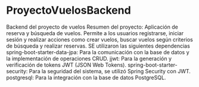 # ProyectoVuelosBackend
Backend del proyecto de vuelos
Resumen del proyecto: Aplicación de reserva y búsqueda de vuelos. Permite a los usuarios registrarse, iniciar sesión y realizar acciones como crear vuelos, buscar vuelos según criterios de búsqueda y realizar reservas.
SE utilizaron las siguientes dependencias 
       spring-boot-starter-data-jpa: Para la comunicación con la base de datos y la implementación de operaciones CRUD.
       jjwt: Para la generación y verificación de tokens JWT (JSON Web Tokens).
       spring-boot-starter-security: Para la seguridad del sistema, se utilizó Spring Security con JWT.
       postgresql: Para la integración con la base de datos PostgreSQL.

